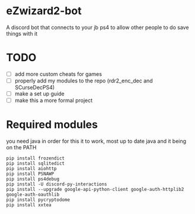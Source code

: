 # eZwizard2-bot
A discord bot that connects to your jb ps4 to allow other people to do save things with it

# TODO
- [ ] add more custom cheats for games
- [ ] properly add my modules to the repo (rdr2_enc_dec and SCurseDecPS4)
- [ ] make a set up guide
- [ ] make this a more formal project

# Required modules
you need java in order for this it to work, most up to date java and it being on the PATH
```
pip install frozendict
pip install sqlitedict
pip install aiohttp
pip install PSNAWP
pip install ps4debug
pip install -U discord-py-interactions
pip install --upgrade google-api-python-client google-auth-httplib2 google-auth-oauthlib
pip install pycryptodome
pip install xxtea
```
